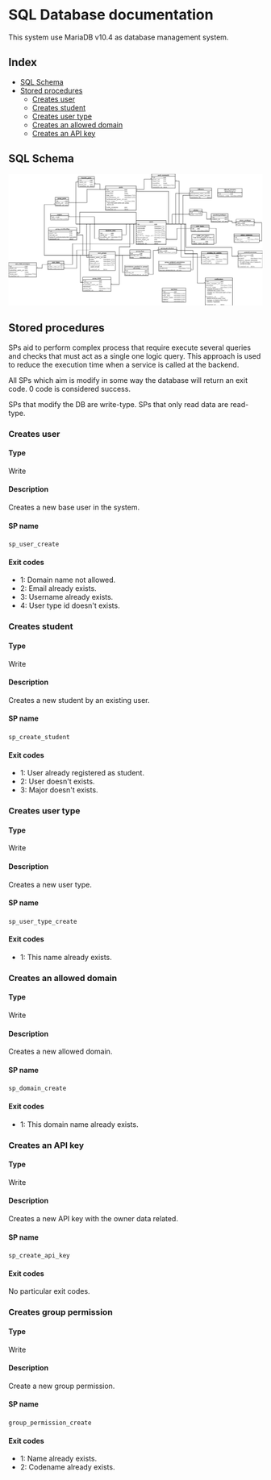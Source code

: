 # SQL Database documentation

This system use MariaDB v10.4 as database management system.

## Index

* [SQL Schema](#SQL-Schema)
* [Stored procedures](#Stored-procedures)
  * [Creates user](#Creates-user)
  * [Creates student](#Creates-student)
  * [Creates user type](#Creates-user-type)
  * [Creates an allowed domain](#Creates-an-allowed-domain)
  * [Creates an API key](#Creates-an-API-key)

## SQL Schema
![SQL Schema](diagrams/db.png)

## Stored procedures

SPs aid to perform complex process that require execute several queries and checks that must act as
a single one logic query. This approach is used to reduce the execution time when a service is called
at the backend.

All SPs which aim is modify in some way the database will return an exit code. 0 code is considered success.

SPs that modify the DB are write-type. SPs that only read data are read-type.

### Creates user

#### Type

Write

#### Description

Creates a new base user in the system.

#### SP name

`sp_user_create`

#### Exit codes

* 1: Domain name not allowed.
* 2: Email already exists.
* 3: Username already exists.
* 4: User type id doesn't exists.

### Creates student

#### Type

Write

#### Description

Creates a new student by an existing user.

#### SP name

`sp_create_student`

#### Exit codes

* 1: User already registered as student.
* 2: User doesn't exists.
* 3: Major doesn't exists.

### Creates user type

#### Type

Write

#### Description

Creates a new user type.

#### SP name

`sp_user_type_create`

#### Exit codes

* 1: This name already exists.

### Creates an allowed domain

#### Type

Write

#### Description

Creates a new allowed domain.

#### SP name

`sp_domain_create`

#### Exit codes

* 1: This domain name already exists.

### Creates an API key

#### Type

Write

#### Description

Creates a new API key with the owner data related.

#### SP name

`sp_create_api_key`

#### Exit codes

No particular exit codes.

### Creates group permission

#### Type

Write

#### Description

Create a new group permission.

#### SP name

`group_permission_create`

#### Exit codes

* 1: Name already exists.
* 2: Codename already exists.
